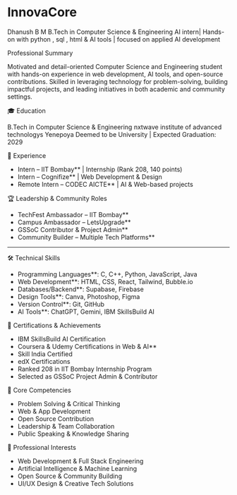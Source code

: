 # InnovaCore

Dhanush B M
B.Tech in Computer Science & Engineering
AI intern| Hands-on with python , sql , html & AI tools | focused on applied AI development 

 Professional Summary

Motivated and detail-oriented Computer Science and Engineering student with hands-on experience in web development, AI tools, and open-source contributions. Skilled in leveraging technology for problem-solving, building impactful projects, and leading initiatives in both academic and community settings.



🎓 Education

B.Tech in Computer Science & Engineering
nxtwave institute of advanced technologys 
Yenepoya Deemed to be University | Expected Graduation: 2029


 💼 Experience

* Intern – IIT Bombay** | Internship (Rank 208, 140 points)
* Intern – Cognifize** | Web Development & Design
* Remote Intern – CODEC AICTE** | AI & Web-based projects



 🏆 Leadership & Community Roles

* TechFest Ambassador – IIT Bombay**
* Campus Ambassador – LetsUpgrade**
* GSSoC Contributor & Project Admin**
* Community Builder – Multiple Tech Platforms**

---

 🛠️ Technical Skills

* Programming Languages**: C, C++, Python, JavaScript, Java
* Web Development**: HTML, CSS, React, Tailwind, Bubble.io
* Databases/Backend**: Supabase, Firebase
* Design Tools**: Canva, Photoshop, Figma
* Version Control**: Git, GitHub
* AI Tools**: ChatGPT, Gemini, IBM SkillsBuild AI



 📜 Certifications & Achievements

* IBM SkillsBuild AI Certification
* Coursera & Udemy Certifications in Web & AI**
* Skill India Certified
* edX Certifications
* Ranked 208 in IIT Bombay Internship Program
* Selected as GSSoC Project Admin & Contributor



🔑 Core Competencies

* Problem Solving & Critical Thinking
* Web & App Development
* Open Source Contribution
* Leadership & Team Collaboration
* Public Speaking & Knowledge Sharing



🎯 Professional Interests

* Web Development & Full Stack Engineering
* Artificial Intelligence & Machine Learning
* Open Source & Community Building
* UI/UX Design & Creative Tech Solutions




